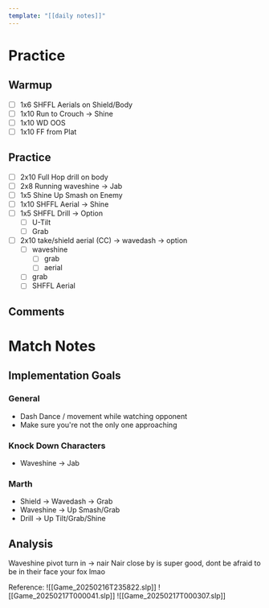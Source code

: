 ```yaml
---
template: "[[daily notes]]"
---
```

# Practice
## Warmup
- [ ] 1x6 SHFFL Aerials on Shield/Body
- [ ] 1x10 Run to Crouch -> Shine
- [ ] 1x10 WD OOS
- [ ] 1x10 FF from Plat
## Practice
- [ ] 2x10 Full Hop drill on body
- [ ] 2x8 Running waveshine -> Jab
- [ ] 1x5 Shine Up Smash on Enemy
- [ ] 1x10 SHFFL Aerial -> Shine
- [ ] 1x5 SHFFL Drill -> Option
	- [ ] U-Tilt
	- [ ] Grab
- [ ] 2x10 take/shield aerial (CC) -> wavedash -> option
	- [ ] waveshine
		- [ ] grab
		- [ ] aerial
	- [ ] grab
	- [ ] SHFFL Aerial
## Comments

# Match Notes
## Implementation Goals
### General
- Dash Dance / movement while watching opponent
- Make sure you're not the only one approaching
### Knock Down Characters
- Waveshine -> Jab
### Marth
- Shield -> Wavedash -> Grab
- Waveshine -> Up Smash/Grab
- Drill -> Up Tilt/Grab/Shine
## Analysis
Waveshine pivot turn in -> nair
Nair close by is super good, dont be afraid to be in their face your fox lmao

Reference:
![[Game_20250216T235822.slp]]
![[Game_20250217T000041.slp]]
![[Game_20250217T000307.slp]]